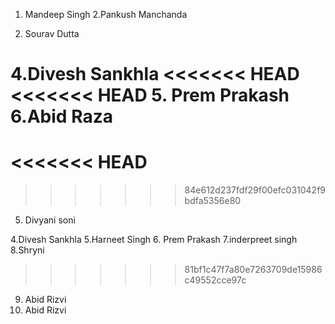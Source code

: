 
1. Mandeep Singh
2.Pankush Manchanda

3. Sourav Dutta

4.Divesh Sankhla
<<<<<<< HEAD
<<<<<<< HEAD
5. Prem Prakash
6.Abid Raza
=======
<<<<<<< HEAD
=======
>>>>>>> 84e612d237fdf29f00efc031042f9bdfa5356e80
5. Divyani soni



4.Divesh Sankhla
5.Harneet Singh
6. Prem Prakash
7.inderpreet singh
8.Shryni


>>>>>>> 81bf1c47f7a80e7263709de15986c49552cce97c
9. Abid Rizvi
10. Abid Rizvi
